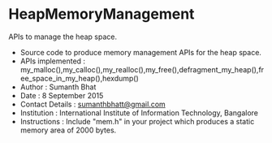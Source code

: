 # HeapMemoryManagement
APIs to manage the heap space.
* Source code to produce memory management APIs for the heap space.
* APIs implemented : my_malloc(),my_calloc(),my_realloc(),my_free(),defragment_my_heap(),free_space_in_my_heap(),hexdump()
* Author		   : Sumanth Bhat
* Date  		   : 8 September 2015 
* Contact Details  : sumanthbhatt@gmail.com
* Institution	   : International Institute of Information Technology, Bangalore
* Instructions 	   : Include "mem.h" in your project which produces a static memory area of 2000 bytes.
